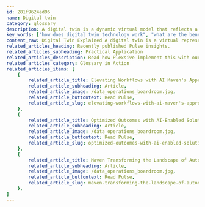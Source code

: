 ```yaml
---
id: 281f9624ed96
name: Digital twin
category: glossary
description: A digital twin is a dynamic virtual model that reflects a physical object or system, enabling real-time insights, predictive analytics, and enhanced performance through data integration for more effective asset management and reduced time to market.
key_words: ["how does digital twin technology work", "what are the benefits of using digital twins in business", "how does a digital twin improve product performance", "ways to utilize digital twin for cost efficiency", "what industries benefit most from digital twin technology", "how digital twins can reduce time to market", "role of digital twin in predictive maintenance", "integrating digital twin with real-time operational data", "best practices for implementing digital twin in manufacturing", "impact of digital twin on asset lifecycle management."]
content_raw: Digital Twin Explained A digital twin is a virtual representation of a component, system, or process, mirroring its real-world counterpart in detail with the aid of data. It serves as a prerequisite to gaining valuable insights, predicting outcomes and enhancing overall performance. By harnessing real-time data from a product, a digital twin can illuminate the product's behavior or performance which can be utilized for optimal results. Business Advantages of a Digital Twin Implementing a digital twin technology paves the way for a host of advantages, presenting a significant opportunity for businesses to maximize cost-effectiveness and swift market deployment. It eradicates the necessity for physical prototypes, thus curbing development expenditure and accelerating the time to market. Furthermore, digital twins empower engineers with early detection mechanisms for product failures, enabling proactive prevention of unexpected downtime. This not only improves product performance but also ensures the seamless functionality of day-to-day business operations. Combining a digital twin with operational data from stakeholders such as customers or maintenance organizations, leads to more effective product and asset management. Particularly in the context of industrial machinery, having a digital twin becomes incredibly valuable, fostering efficient resource usage and a comprehensive overview of assets' health and operation. At Maven Technologies, we passionately embrace the digital twin technology, partnered with experienced professionals, we aim to help businesses of all sizes unlock their productivity and reap the monumental benefits this elite technology holds. Navigate the complexities of the modern world with Maven's cutting-edge digital twin solutions.
related_articles_heading: Recently published Pulse insights.
related_articles_subheading: Practical Application
related_articles_description: Read how Plexsive implement this with our clients.
related_articles_category: Glossary in Action
related_articles_items: [
	{
		related_article_title: Elevating Workflows with AI Maven's Approach,
		related_article_subheading: Article,
		related_article_image: /data_operations_boardroom.jpg,
		related_article_buttontext: Read Pulse,
		related_article_slug: elevating-workflows-with-ai-maven's-approach
	},
	{
		related_article_title: Optimized Outcomes with AI-Enabled Solutions,
		related_article_subheading: Article,
		related_article_image: /data_operations_boardroom.jpg,
		related_article_buttontext: Read Pulse,
		related_article_slug: optimized-outcomes-with-ai-enabled-solutions
	},
	{
		related_article_title: Maven Transforming the Landscape of Autonomous Vehicles,
		related_article_subheading: Article,
		related_article_image: /data_operations_boardroom.jpg,
		related_article_buttontext: Read Pulse,
		related_article_slug: maven-transforming-the-landscape-of-autonomous-vehicles
	},
]
---
```

